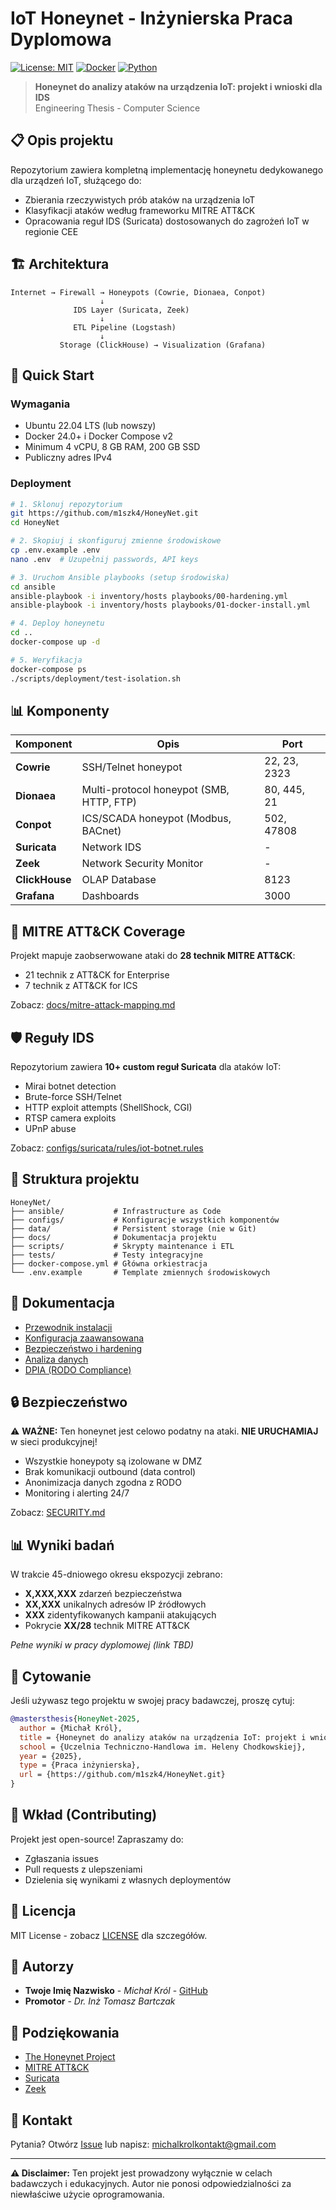 # IoT Honeynet - Inżynierska Praca Dyplomowa

[![License: MIT](https://img.shields.io/badge/License-MIT-yellow.svg)](https://opensource.org/licenses/MIT)
[![Docker](https://img.shields.io/badge/Docker-24.0+-blue.svg)](https://www.docker.com/)
[![Python](https://img.shields.io/badge/Python-3.11+-green.svg)](https://www.python.org/)

> **Honeynet do analizy ataków na urządzenia IoT: projekt i wnioski dla IDS**  
> Engineering Thesis - Computer Science

## 📋 Opis projektu

Repozytorium zawiera kompletną implementację honeynetu dedykowanego dla urządzeń IoT, służącego do:
- Zbierania rzeczywistych prób ataków na urządzenia IoT
- Klasyfikacji ataków według frameworku MITRE ATT&CK
- Opracowania reguł IDS (Suricata) dostosowanych do zagrożeń IoT w regionie CEE

## 🏗️ Architektura
```
Internet → Firewall → Honeypots (Cowrie, Dionaea, Conpot)
                    ↓
              IDS Layer (Suricata, Zeek)
                    ↓
              ETL Pipeline (Logstash)
                    ↓
           Storage (ClickHouse) → Visualization (Grafana)
```

## 🚀 Quick Start

### Wymagania

- Ubuntu 22.04 LTS (lub nowszy)
- Docker 24.0+ i Docker Compose v2
- Minimum 4 vCPU, 8 GB RAM, 200 GB SSD
- Publiczny adres IPv4

### Deployment
```bash
# 1. Sklonuj repozytorium
git https://github.com/m1szk4/HoneyNet.git
cd HoneyNet

# 2. Skopiuj i skonfiguruj zmienne środowiskowe
cp .env.example .env
nano .env  # Uzupełnij passwords, API keys

# 3. Uruchom Ansible playbooks (setup środowiska)
cd ansible
ansible-playbook -i inventory/hosts playbooks/00-hardening.yml
ansible-playbook -i inventory/hosts playbooks/01-docker-install.yml

# 4. Deploy honeynetu
cd ..
docker-compose up -d

# 5. Weryfikacja
docker-compose ps
./scripts/deployment/test-isolation.sh
```

## 📊 Komponenty

| Komponent | Opis | Port |
|-----------|------|------|
| **Cowrie** | SSH/Telnet honeypot | 22, 23, 2323 |
| **Dionaea** | Multi-protocol honeypot (SMB, HTTP, FTP) | 80, 445, 21 |
| **Conpot** | ICS/SCADA honeypot (Modbus, BACnet) | 502, 47808 |
| **Suricata** | Network IDS | - |
| **Zeek** | Network Security Monitor | - |
| **ClickHouse** | OLAP Database | 8123 |
| **Grafana** | Dashboards | 3000 |

## 🎯 MITRE ATT&CK Coverage

Projekt mapuje zaobserwowane ataki do **28 technik MITRE ATT&CK**:
- 21 technik z ATT&CK for Enterprise
- 7 technik z ATT&CK for ICS

Zobacz: [docs/mitre-attack-mapping.md](docs/mitre-attack-mapping.md)

## 🛡️ Reguły IDS

Repozytorium zawiera **10+ custom reguł Suricata** dla ataków IoT:
- Mirai botnet detection
- Brute-force SSH/Telnet
- HTTP exploit attempts (ShellShock, CGI)
- RTSP camera exploits
- UPnP abuse

Zobacz: [configs/suricata/rules/iot-botnet.rules](configs/suricata/rules/iot-botnet.rules)

## 📁 Struktura projektu
```
HoneyNet/
├── ansible/           # Infrastructure as Code
├── configs/           # Konfiguracje wszystkich komponentów
├── data/              # Persistent storage (nie w Git)
├── docs/              # Dokumentacja projektu
├── scripts/           # Skrypty maintenance i ETL
├── tests/             # Testy integracyjne
├── docker-compose.yml # Główna orkiestracja
└── .env.example       # Template zmiennych środowiskowych
```

## 📖 Dokumentacja

- [Przewodnik instalacji](docs/installation.md)
- [Konfiguracja zaawansowana](docs/advanced-config.md)
- [Bezpieczeństwo i hardening](docs/security.md)
- [Analiza danych](docs/data-analysis.md)
- [DPIA (RODO Compliance)](docs/dpia.md)

## 🔒 Bezpieczeństwo

⚠️ **WAŻNE:** Ten honeynet jest celowo podatny na ataki. **NIE URUCHAMIAJ** w sieci produkcyjnej!

- Wszystkie honeypoty są izolowane w DMZ
- Brak komunikacji outbound (data control)
- Anonimizacja danych zgodna z RODO
- Monitoring i alerting 24/7

Zobacz: [SECURITY.md](SECURITY.md)

## 📊 Wyniki badań

W trakcie 45-dniowego okresu ekspozycji zebrano:
- **X,XXX,XXX** zdarzeń bezpieczeństwa
- **XX,XXX** unikalnych adresów IP źródłowych
- **XXX** zidentyfikowanych kampanii atakujących
- Pokrycie **XX/28** technik MITRE ATT&CK

*Pełne wyniki w pracy dyplomowej (link TBD)*

## 📝 Cytowanie

Jeśli używasz tego projektu w swojej pracy badawczej, proszę cytuj:
```bibtex
@mastersthesis{HoneyNet-2025,
  author = {Michał Król},
  title = {Honeynet do analizy ataków na urządzenia IoT: projekt i wnioski dla IDS},
  school = {Uczelnia Techniczno-Handlowa im. Heleny Chodkowskiej},
  year = {2025},
  type = {Praca inżynierska},
  url = {https://github.com/m1szk4/HoneyNet.git}
}
```

## 🤝 Wkład (Contributing)

Projekt jest open-source! Zapraszamy do:
- Zgłaszania issues
- Pull requests z ulepszeniami
- Dzielenia się wynikami z własnych deploymentów

## 📄 Licencja

MIT License - zobacz [LICENSE](LICENSE) dla szczegółów.

## 👥 Autorzy

- **Twoje Imię Nazwisko** - *Michał Król* - [GitHub](https://github.com/m1szk4)
- **Promotor** - *Dr. Inż Tomasz Bartczak*

## 🙏 Podziękowania

- [The Honeynet Project](https://www.honeynet.org/)
- [MITRE ATT&CK](https://attack.mitre.org/)
- [Suricata](https://suricata.io/)
- [Zeek](https://zeek.org/)

## 📧 Kontakt

Pytania? Otwórz [Issue](https://github.com/m1szk4/HoneyNet/issues) lub napisz: michalkrolkontakt@gmail.com

---

**⚠️ Disclaimer:** Ten projekt jest prowadzony wyłącznie w celach badawczych i edukacyjnych. Autor nie ponosi odpowiedzialności za niewłaściwe użycie oprogramowania.